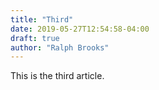 ```yaml
---
title: "Third"
date: 2019-05-27T12:54:58-04:00
draft: true
author: "Ralph Brooks"
---
```


This is the third article.